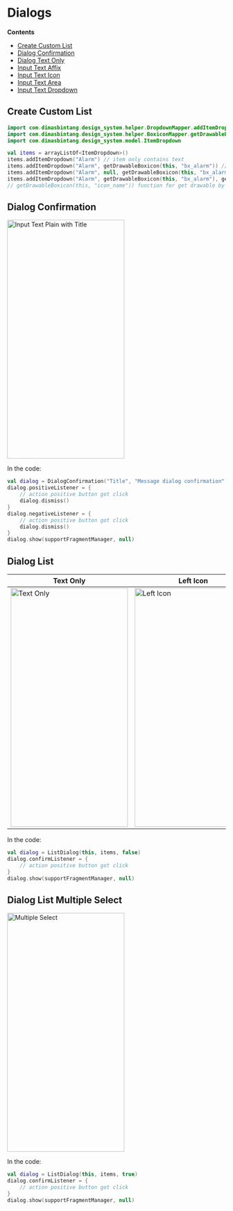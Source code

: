 # Dialogs
**Contents**

*   [Create Custom List](#create-custom-list)
*   [Dialog Confirmation](#dialog-confirmation)
*   [Dialog Text Only](#dialog_text_only)
*   [Input Text Affix](#input-text-affix)
*   [Input Text Icon](#input-text-icon)
*   [Input Text Area](#input-text-area)
*   [Input Text Dropdown](#input-text-dropdown)

## Create Custom List

```kt
import com.dimasbintang.design_system.helper.DropdownMapper.addItemDropdown
import com.dimasbintang.design_system.helper.BoxiconMapper.getDrawableBoxicon
import com.dimasbintang.design_system.model.ItemDropdown

val items = arrayListOf<ItemDropdown>()
items.addItemDropdown("Alarm") // item only contains text
items.addItemDropdown("Alarm", getDrawableBoxicon(this, "bx_alarm")) // item with start icon
items.addItemDropdown("Alarm", null, getDrawableBoxicon(this, "bx_alarm")) // item with end icon
items.addItemDropdown("Alarm", getDrawableBoxicon(this, "bx_alarm"), getDrawableBoxicon(this, "bx_plus")) // item with both start and end icon
// getDrawableBoxicon(this, "icon_name")) function for get drawable by name
```

## Dialog Confirmation
<img width="270" height="550" alt="Input Text Plain with Title" src="dialog_confirmation.gif" /> 

In the code:
```kt
val dialog = DialogConfirmation("Title", "Message dialog confirmation", "Confirm", "Cancel")
dialog.positiveListener = {
    // action positive button got click
    dialog.dismiss()
}
dialog.negativeListener = {
    // action positive button got click
    dialog.dismiss()
}
dialog.show(supportFragmentManager, null)
```

## Dialog List 
Text Only | Left Icon | Right Icon | Both Icon
------ | ------ | ------ | ------
<img width="270" height="550" alt="Text Only" src="dialog_text_only.gif" /> | <img width="270" height="550" alt="Left Icon" src="dialog_left_icon.gif" /> | <img width="270" height="550" alt="Right Icon" src="dialog_right_icon.gif" /> | <img width="270" height="550" alt="Both Icon" src="dialog_both_icon.gif" />

In the code:
```kt
val dialog = ListDialog(this, items, false)
dialog.confirmListener = {
    // action positive button got click
}
dialog.show(supportFragmentManager, null)
```

## Dialog List Multiple Select
<img width="270" height="550" alt="Multiple Select" src="dialog_multiple.gif" /> 

In the code:
```kt
val dialog = ListDialog(this, items, true)
dialog.confirmListener = {
    // action positive button got click
}
dialog.show(supportFragmentManager, null)
```

